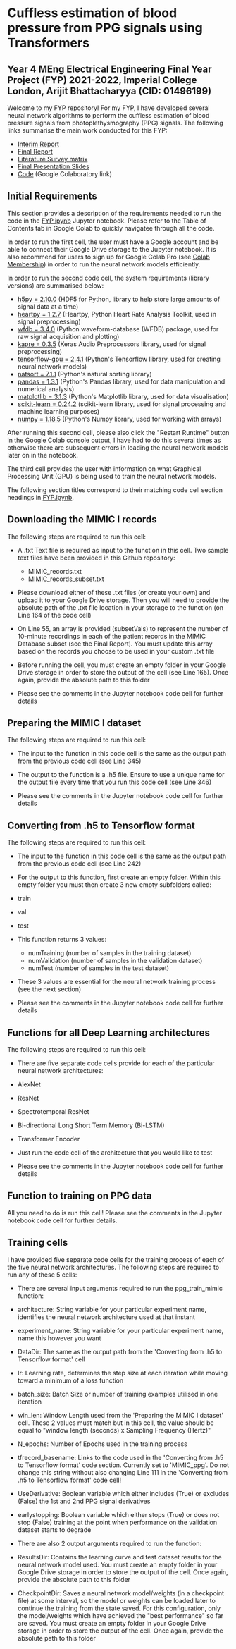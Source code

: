 # Cuffless estimation of blood pressure from PPG signals using Transformers

## Year 4 MEng Electrical Engineering Final Year Project (FYP) 2021-2022, Imperial College London, Arijit Bhattacharyya (CID: 01496199)

Welcome to my FYP repository! For my FYP, I have developed several neural network algorithms to perform the cuffless estimation of blood pressure signals from photoplethysmography (PPG) signals. The following links summarise the main work conducted for this FYP:

- [Interim Report](https://github.com/ab10918/FinalYearProject---BP-from-PPG/blob/main/Interim%20Report/main.pdf)
- [Final Report](https://github.com/ab10918/FinalYearProject---BP-from-PPG/blob/main/Final%20Report/main.pdf)
- [Literature Survey matrix](https://github.com/ab10918/FinalYearProject---BP-from-PPG/blob/main/Final%20Report/Literature%20Survey.xlsx)
- [Final Presentation Slides](https://github.com/ab10918/FinalYearProject---BP-from-PPG/blob/main/FYP%20Final%20Presentation.pptx)
- [Code](https://colab.research.google.com/drive/1QfJtCEfesJb9H2lDTL6713bSB-2qGRPy?usp=sharing) (Google Colaboratory link)

## Initial Requirements

This section provides a description of the requirements needed to run the code in the [FYP.ipynb](https://colab.research.google.com/drive/1QfJtCEfesJb9H2lDTL6713bSB-2qGRPy?usp=sharing) Jupyter notebook. Please refer to the Table of Contents tab in Google Colab to quickly navigatee through all the code.

In order to run the first cell, the user must have a Google account and be able to connect their Google Drive storage to the Jupyter notebook. It is also recommend for users to sign up for Google Colab Pro (see [Colab Membership](https://colab.research.google.com/signup)) in order to run the neural network models efficiently.

In order to run the second code cell, the system requirements (library versions) are summarised below:

- [h5py = 2.10.0](https://docs.h5py.org/en/stable/) (HDF5 for Python, library to help store large amounts of signal data at a time)
- [heartpy = 1.2.7](https://python-heart-rate-analysis-toolkit.readthedocs.io/en/latest/) (Heartpy, Python Heart Rate Analysis Toolkit, used in signal preprocessing)
- [wfdb = 3.4.0](https://wfdb.readthedocs.io/en/latest/index.html) (Python waveform-database (WFDB) package, used for raw signal acquisition and plotting)
- [kapre = 0.3.5](https://kapre.readthedocs.io/en/latest/) (Keras Audio Preprocessors library, used for signal preprocessing)
- [tensorflow-gpu = 2.4.1](https://pypi.org/project/tensorflow-gpu/) (Python's Tensorflow library, used for creating neural network models)
- [natsort = 7.1.1](https://pypi.org/project/natsort/) (Python's natural sorting library)
- [pandas = 1.3.1](https://pandas.pydata.org/docs/) (Python's Pandas library, used for data manipulation and numerical analysis)
- [matplotlib = 3.1.3](https://matplotlib.org/stable/index.html) (Python's Matplotlib library, used for data visualisation)
- [scikit-learn = 0.24.2](https://scikit-learn.org/stable/) (scikit-learn library, used for signal processing and machine learning purposes)
- [numpy = 1.18.5](https://numpy.org/doc/stable/index.html) (Python's Numpy library, used for working with arrays)

After running this second cell, please also click the "Restart Runtime" button in the Google Colab console output, I have had to do this several times as otherwise there are subsequent errors in loading the neural network models later on in the notebook.

The third cell provides the user with information on what Graphical Processing Unit (GPU) is being used to train the neural network models.

The following section titles correspond to their matching code cell section headings in [FYP.ipynb](https://colab.research.google.com/drive/1QfJtCEfesJb9H2lDTL6713bSB-2qGRPy?usp=sharing).

## Downloading the MIMIC I records

The following steps are required to run this cell:

- A .txt Text file is required as input to the function in this cell. Two sample text files have been provided in this Github repository:
  - MIMIC_records.txt
  - MIMIC_records_subset.txt

- Please download either of these .txt files (or create your own) and upload it to your Google Drive storage. Then you will need to provide the absolute path of the .txt file location in your storage to the function (on Line 164 of the code cell)

- On Line 55, an array is provided (subsetVals) to represent the number of 10-minute recordings in each of the patient records in the MIMIC Database subset (see the Final Report). You must update this array based on the records you choose to be used in your custom .txt file

- Before running the cell, you must create an empty folder in your Google Drive storage in order to store the output of the cell (see Line 165). Once again, provide the absolute path to this folder

- Please see the comments in the Jupyter notebook code cell for further details

## Preparing the MIMIC I dataset

The following steps are required to run this cell:

- The input to the function in this code cell is the same as the output path from the previous code cell (see Line 345)

- The output to the function is a .h5 file. Ensure to use a unique name for the output file every time that you run this code cell (see Line 346)

- Please see the comments in the Jupyter notebook code cell for further details

## Converting from .h5 to Tensorflow format

The following steps are required to run this cell:

- The input to the function in this code cell is the same as the output path from the previous code cell (see Line 242)

- For the output to this function, first create an empty folder. Within this empty folder you must then create 3 new empty subfolders called:
 - train
 - val
 - test

- This function returns 3 values:
  - numTraining (number of samples in the training dataset)
  - numValidation (number of samples in the validation dataset)
  - numTest (number of samples in the test dataset)

- These 3 values are essential for the neural network training process (see the next section)

- Please see the comments in the Jupyter notebook code cell for further details

## Functions for all Deep Learning architectures

The following steps are required to run this cell:

- There are five separate code cells provide for each of the particular neural network architectures:
 - AlexNet
 - ResNet
 - Spectrotemporal ResNet
 - Bi-directional Long Short Term Memory (Bi-LSTM)
 - Transformer Encoder

- Just run the code cell of the architecture that you would like to test

- Please see the comments in the Jupyter notebook code cell for further details

## Function to training on PPG data

All you need to do is run this cell! Please see the comments in the Jupyter notebook code cell for further details.

## Training cells

I have provided five separate code cells for the training process of each of the five neural network architectures. 
The following steps are required to run any of these 5 cells:

- There are several input arguments required to run the ppg_train_mimic function:
 - architecture: String variable for your particular experiment name, identifies the neural network architecture used at that instant
 - experiment_name: String variable for your particular experiment name, name this however you want
 - DataDir: The same as the output path from the 'Converting from .h5 to Tensorflow format' cell
 - lr: Learning rate, determines the step size at each iteration while moving toward a minimum of a loss function
 - batch_size: Batch Size or number of training examples utilised in one iteration
 - win_len: Window Length used from the 'Preparing the MIMIC I dataset' cell. These 2 values must match but in this cell, the value should be equal to "window length (seconds) x Sampling Frequency (Hertz)"
 - N_epochs: Number of Epochs used in the training process
 - tfrecord_basename: Links to the code used in the 'Converting from .h5 to Tensorflow format' code section. Currently set to 'MIMIC_ppg'. Do not change this string without also changing Line 111 in the 'Converting from .h5 to Tensorflow format' code cell!
 - UseDerivative: Boolean variable which either includes (True) or excludes (False) the 1st and 2nd PPG signal derivatives
 - earlystopping: Boolean variable which either stops (True) or does not stop (False) training at the point when performance on the validation dataset starts to degrade

- There are also 2 output arguments required to run the function:
 - ResultsDir: Contains the learning curve and test dataset results for the neural network model used. You must create an empty folder in your Google Drive storage in order to store the output of the cell. Once again, provide the absolute path to this folder
 - CheckpointDir: Saves a neural network model/weights (in a checkpoint file) at some interval, so the model or weights can be loaded later to continue the training from the state saved. For this configuration, only the model/weights which have achieved the "best performance" so far are saved. You must create an empty folder in your Google Drive storage in order to store the output of the cell. Once again, provide the absolute path to this folder
